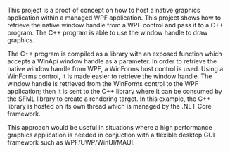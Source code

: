 This project is a proof of concept on how to host a native graphics application within a managed WPF application.
This project shows how to retrieve the native window handle from a WPF control and pass it to a C++ program. The C++ program is able to use the window handle to draw graphics.

The C++ program is compiled as a library with an exposed function which accepts a WinApi window handle as a parameter.
In order to retrieve the native window handle from WPF, a WinForms host control is used. Using a WinForms control, it is made easier to retrieve the window handle.
The window handle is retrieved from the WinForms control to the WPF application; then it is sent to the C++ library where it can be consumed by the SFML library to create a rendering target.
In this example, the C++ library is hosted on its own thread which is managed by the .NET Core framework.

This approach would be useful in situations where a high performance graphics application is needed in conjuction with a flexible desktop GUI framework such as WPF/UWP/WinUI/MAUI.
